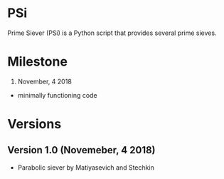 # PSi

Prime Siever (PSi) is a Python script that provides several prime sieves.

# Milestone

1. November, 4 2018
  - minimally functioning code
  
# Versions

## Version 1.0 (Novemeber, 4 2018)
- Parabolic siever by Matiyasevich and Stechkin

